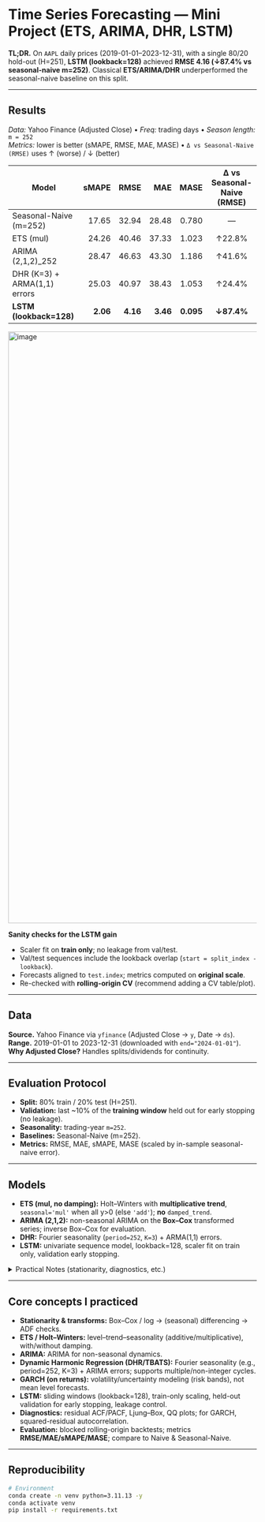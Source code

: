 # Time Series Forecasting — Mini Project (ETS, ARIMA, DHR, LSTM)

**TL;DR.** On `AAPL` daily prices (2019-01-01–2023-12-31), with a single 80/20 hold-out (H=251), **LSTM (lookback=128)** achieved **RMSE 4.16 (↓87.4% vs seasonal-naive m=252)**. Classical **ETS/ARIMA/DHR** underperformed the seasonal-naive baseline on this split.

---

## Results

*Data:* Yahoo Finance (Adjusted Close) • *Freq:* trading days • *Season length:* `m = 252`  
*Metrics:* lower is better (sMAPE, RMSE, MAE, MASE) • `Δ vs Seasonal-Naive (RMSE)` uses ↑ (worse) / ↓ (better)

| Model                         | sMAPE |  RMSE |   MAE |  MASE | Δ vs Seasonal-Naive (RMSE) |
|------------------------------|-----:|-----:|-----:|-----:|:---------------------------:|
| Seasonal-Naive (m=252)       | 17.65 | 32.94 | 28.48 | 0.780 | — |
| ETS (mul)            | 24.26 | 40.46 | 37.33 | 1.023 | ↑22.8% |
| ARIMA (2,1,2)\_252           | 28.47 | 46.63 | 43.30 | 1.186 | ↑41.6% |
| DHR (K=3) + ARMA(1,1) errors | 25.03 | 40.97 | 38.43 | 1.053 | ↑24.4% |
| **LSTM (lookback=128)**      | **2.06** | **4.16** | **3.46** | **0.095** | **↓87.4%** |

<img width="2400" height="1200" alt="image" src="https://github.com/user-attachments/assets/a1d45b85-e421-4feb-9c76-0e036b59c223" />


**Sanity checks for the LSTM gain**
- Scaler fit on **train only**; no leakage from val/test.  
- Val/test sequences include the lookback overlap (`start = split_index - lookback`).  
- Forecasts aligned to `test.index`; metrics computed on **original scale**.  
- Re-checked with **rolling-origin CV** (recommend adding a CV table/plot).



---

## Data

**Source.** Yahoo Finance via `yfinance` (Adjusted Close → `y`, Date → `ds`).  
**Range.** 2019-01-01 to 2023-12-31 (downloaded with `end="2024-01-01"`).  
**Why Adjusted Close?** Handles splits/dividends for continuity.

---

## Evaluation Protocol
- **Split:** 80% train / 20% test (H=251).
- **Validation:** last ~10% of the **training window** held out for early stopping (no leakage).
- **Seasonality:** trading-year `m=252`.
- **Baselines:** Seasonal-Naive (m=252).
- **Metrics:** RMSE, MAE, sMAPE, MASE (scaled by in-sample seasonal-naive error).

---

## Models

- **ETS (mul, no damping):** Holt–Winters with **multiplicative trend**, `seasonal='mul'` when all y>0 (else `'add'`); **no** `damped_trend`.  
- **ARIMA (2,1,2):** non-seasonal ARIMA on the **Box–Cox** transformed series; inverse Box–Cox for evaluation.  
- **DHR:** Fourier seasonality (`period=252`, `K=3`) + ARMA(1,1) errors.  
- **LSTM:** univariate sequence model, lookback=128, scaler fit on train only, validation early stopping.

<details>
<summary>Practical Notes (stationarity, diagnostics, etc.)</summary>

- **Stationarity & transforms:** Box-Cox/log → differencing (as needed) → ADF+KPSS.  
- **Diagnostics:** ACF/PACF, residual diagnostics; Ljung–Box; for GARCH (volatility) use squared-residual checks.  
- **GARCH:** modeled separately on **returns** (not included in the mean-forecast table).  
- **Tips:** Start with baselines; keep Fourier `K` modest (2–4) to avoid overfit; avoid SARIMA with very large `m` (use DHR instead).
</details>

---
## Core concepts I practiced

- **Stationarity & transforms:** Box–Cox / log → (seasonal) differencing → ADF checks.
- **ETS / Holt–Winters:** level–trend–seasonality (additive/multiplicative), with/without damping.
- **ARIMA:** ARIMA for non-seasonal dynamics.
- **Dynamic Harmonic Regression (DHR/TBATS):** Fourier seasonality (e.g., period=252, K=3) + ARIMA errors; supports multiple/non-integer cycles.
- **GARCH (on returns):** volatility/uncertainty modeling (risk bands), not mean level forecasts.
- **LSTM:** sliding windows (lookback=128), train-only scaling, held-out validation for early stopping, leakage control.
- **Diagnostics:** residual ACF/PACF, Ljung–Box, QQ plots; for GARCH, squared-residual autocorrelation.
- **Evaluation:** blocked rolling-origin backtests; metrics **RMSE/MAE/sMAPE/MASE**; compare to Naive & Seasonal-Naive.


---

## Reproducibility

```bash
# Environment
conda create -n venv python=3.11.13 -y
conda activate venv
pip install -r requirements.txt
